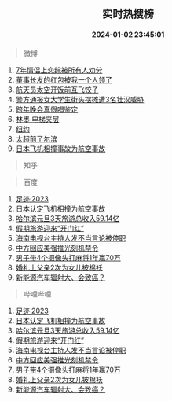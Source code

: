 <div align="center"><h2>实时热搜榜</h2><h4>2024-01-02 23:45:01</h4></div>

> 微博  

1. [7年情侣上恋综被所有人劝分](https://s.weibo.com/weibo?q=7%E5%B9%B4%E6%83%85%E4%BE%A3%E4%B8%8A%E6%81%8B%E7%BB%BC%E8%A2%AB%E6%89%80%E6%9C%89%E4%BA%BA%E5%8A%9D%E5%88%86&t=31&band_rank=1&Refer=top)<br />
2. [董事长发的红包被我一个人领了](https://s.weibo.com/weibo?q=%E8%91%A3%E4%BA%8B%E9%95%BF%E5%8F%91%E7%9A%84%E7%BA%A2%E5%8C%85%E8%A2%AB%E6%88%91%E4%B8%80%E4%B8%AA%E4%BA%BA%E9%A2%86%E4%BA%86&t=31&band_rank=2&Refer=top)<br />
3. [航天员太空开饭前互飞饺子](https://s.weibo.com/weibo?q=%23%E8%88%AA%E5%A4%A9%E5%91%98%E5%A4%AA%E7%A9%BA%E5%BC%80%E9%A5%AD%E5%89%8D%E4%BA%92%E9%A3%9E%E9%A5%BA%E5%AD%90%23&t=31&band_rank=3&Refer=top)<br />
4. [警方通报女大学生街头摆摊遭3名壮汉威胁](https://s.weibo.com/weibo?q=%23%E8%AD%A6%E6%96%B9%E9%80%9A%E6%8A%A5%E5%A5%B3%E5%A4%A7%E5%AD%A6%E7%94%9F%E8%A1%97%E5%A4%B4%E6%91%86%E6%91%8A%E9%81%AD3%E5%90%8D%E5%A3%AE%E6%B1%89%E5%A8%81%E8%83%81%23&t=31&band_rank=4&Refer=top)<br />
5. [跨年晚会真假唱鉴定](https://s.weibo.com/weibo?q=%23%E8%B7%A8%E5%B9%B4%E6%99%9A%E4%BC%9A%E7%9C%9F%E5%81%87%E5%94%B1%E9%89%B4%E5%AE%9A%23&t=31&band_rank=5&Refer=top)<br />
6. [林墨 电梯夹层](https://s.weibo.com/weibo?q=%E6%9E%97%E5%A2%A8%20%E7%94%B5%E6%A2%AF%E5%A4%B9%E5%B1%82&t=31&band_rank=6&Refer=top)<br />
7. [纽约](https://s.weibo.com/weibo?q=%E7%BA%BD%E7%BA%A6&t=31&band_rank=7&Refer=top)<br />
8. [太超前了尔滨](https://s.weibo.com/weibo?q=%E5%A4%AA%E8%B6%85%E5%89%8D%E4%BA%86%E5%B0%94%E6%BB%A8&t=31&band_rank=8&Refer=top)<br />
9. [日本飞机相撞事故为航空事故](https://s.weibo.com/weibo?q=%23%E6%97%A5%E6%9C%AC%E9%A3%9E%E6%9C%BA%E7%9B%B8%E6%92%9E%E4%BA%8B%E6%95%85%E4%B8%BA%E8%88%AA%E7%A9%BA%E4%BA%8B%E6%95%85%23&t=31&band_rank=9&Refer=top)<br />

> 知乎  


> 百度  

1. [足迹·2023](https://www.baidu.com/s?wd=%E8%B6%B3%E8%BF%B9%C2%B72023&sa=fyb_news&rsv_dl=fyb_news)<br />
2. [日本认定飞机相撞为航空事故](https://www.baidu.com/s?wd=%E6%97%A5%E6%9C%AC%E8%AE%A4%E5%AE%9A%E9%A3%9E%E6%9C%BA%E7%9B%B8%E6%92%9E%E4%B8%BA%E8%88%AA%E7%A9%BA%E4%BA%8B%E6%95%85&sa=fyb_news&rsv_dl=fyb_news)<br />
3. [哈尔滨元旦3天旅游总收入59.14亿](https://www.baidu.com/s?wd=%E5%93%88%E5%B0%94%E6%BB%A8%E5%85%83%E6%97%A63%E5%A4%A9%E6%97%85%E6%B8%B8%E6%80%BB%E6%94%B6%E5%85%A559.14%E4%BA%BF&sa=fyb_news&rsv_dl=fyb_news)<br />
4. [假期旅游迎来“开门红”](https://www.baidu.com/s?wd=%E5%81%87%E6%9C%9F%E6%97%85%E6%B8%B8%E8%BF%8E%E6%9D%A5%E2%80%9C%E5%BC%80%E9%97%A8%E7%BA%A2%E2%80%9D&sa=fyb_news&rsv_dl=fyb_news)<br />
5. [海南电视台主持人发不当言论被停职](https://www.baidu.com/s?wd=%E6%B5%B7%E5%8D%97%E7%94%B5%E8%A7%86%E5%8F%B0%E4%B8%BB%E6%8C%81%E4%BA%BA%E5%8F%91%E4%B8%8D%E5%BD%93%E8%A8%80%E8%AE%BA%E8%A2%AB%E5%81%9C%E8%81%8C&sa=fyb_news&rsv_dl=fyb_news)<br />
6. [中方回应美强推光刻机禁令](https://www.baidu.com/s?wd=%E4%B8%AD%E6%96%B9%E5%9B%9E%E5%BA%94%E7%BE%8E%E5%BC%BA%E6%8E%A8%E5%85%89%E5%88%BB%E6%9C%BA%E7%A6%81%E4%BB%A4&sa=fyb_news&rsv_dl=fyb_news)<br />
7. [男子带4个摄像头打麻将1年赢70万](https://www.baidu.com/s?wd=%E7%94%B7%E5%AD%90%E5%B8%A64%E4%B8%AA%E6%91%84%E5%83%8F%E5%A4%B4%E6%89%93%E9%BA%BB%E5%B0%861%E5%B9%B4%E8%B5%A270%E4%B8%87&sa=fyb_news&rsv_dl=fyb_news)<br />
8. [婚礼上父亲2次为女儿披棉袄](https://www.baidu.com/s?wd=%E5%A9%9A%E7%A4%BC%E4%B8%8A%E7%88%B6%E4%BA%B22%E6%AC%A1%E4%B8%BA%E5%A5%B3%E5%84%BF%E6%8A%AB%E6%A3%89%E8%A2%84&sa=fyb_news&rsv_dl=fyb_news)<br />
9. [新能源汽车辐射大、会致癌？](https://www.baidu.com/s?wd=%E6%96%B0%E8%83%BD%E6%BA%90%E6%B1%BD%E8%BD%A6%E8%BE%90%E5%B0%84%E5%A4%A7%E3%80%81%E4%BC%9A%E8%87%B4%E7%99%8C%EF%BC%9F&sa=fyb_news&rsv_dl=fyb_news)<br />

> 哔哩哔哩  

1. [足迹·2023](https://www.baidu.com/s?wd=%E8%B6%B3%E8%BF%B9%C2%B72023&sa=fyb_news&rsv_dl=fyb_news)<br />
2. [日本认定飞机相撞为航空事故](https://www.baidu.com/s?wd=%E6%97%A5%E6%9C%AC%E8%AE%A4%E5%AE%9A%E9%A3%9E%E6%9C%BA%E7%9B%B8%E6%92%9E%E4%B8%BA%E8%88%AA%E7%A9%BA%E4%BA%8B%E6%95%85&sa=fyb_news&rsv_dl=fyb_news)<br />
3. [哈尔滨元旦3天旅游总收入59.14亿](https://www.baidu.com/s?wd=%E5%93%88%E5%B0%94%E6%BB%A8%E5%85%83%E6%97%A63%E5%A4%A9%E6%97%85%E6%B8%B8%E6%80%BB%E6%94%B6%E5%85%A559.14%E4%BA%BF&sa=fyb_news&rsv_dl=fyb_news)<br />
4. [假期旅游迎来“开门红”](https://www.baidu.com/s?wd=%E5%81%87%E6%9C%9F%E6%97%85%E6%B8%B8%E8%BF%8E%E6%9D%A5%E2%80%9C%E5%BC%80%E9%97%A8%E7%BA%A2%E2%80%9D&sa=fyb_news&rsv_dl=fyb_news)<br />
5. [海南电视台主持人发不当言论被停职](https://www.baidu.com/s?wd=%E6%B5%B7%E5%8D%97%E7%94%B5%E8%A7%86%E5%8F%B0%E4%B8%BB%E6%8C%81%E4%BA%BA%E5%8F%91%E4%B8%8D%E5%BD%93%E8%A8%80%E8%AE%BA%E8%A2%AB%E5%81%9C%E8%81%8C&sa=fyb_news&rsv_dl=fyb_news)<br />
6. [中方回应美强推光刻机禁令](https://www.baidu.com/s?wd=%E4%B8%AD%E6%96%B9%E5%9B%9E%E5%BA%94%E7%BE%8E%E5%BC%BA%E6%8E%A8%E5%85%89%E5%88%BB%E6%9C%BA%E7%A6%81%E4%BB%A4&sa=fyb_news&rsv_dl=fyb_news)<br />
7. [男子带4个摄像头打麻将1年赢70万](https://www.baidu.com/s?wd=%E7%94%B7%E5%AD%90%E5%B8%A64%E4%B8%AA%E6%91%84%E5%83%8F%E5%A4%B4%E6%89%93%E9%BA%BB%E5%B0%861%E5%B9%B4%E8%B5%A270%E4%B8%87&sa=fyb_news&rsv_dl=fyb_news)<br />
8. [婚礼上父亲2次为女儿披棉袄](https://www.baidu.com/s?wd=%E5%A9%9A%E7%A4%BC%E4%B8%8A%E7%88%B6%E4%BA%B22%E6%AC%A1%E4%B8%BA%E5%A5%B3%E5%84%BF%E6%8A%AB%E6%A3%89%E8%A2%84&sa=fyb_news&rsv_dl=fyb_news)<br />
9. [新能源汽车辐射大、会致癌？](https://www.baidu.com/s?wd=%E6%96%B0%E8%83%BD%E6%BA%90%E6%B1%BD%E8%BD%A6%E8%BE%90%E5%B0%84%E5%A4%A7%E3%80%81%E4%BC%9A%E8%87%B4%E7%99%8C%EF%BC%9F&sa=fyb_news&rsv_dl=fyb_news)<br />
